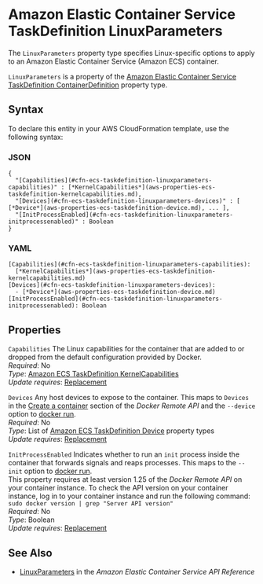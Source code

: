 # Amazon Elastic Container Service TaskDefinition LinuxParameters<a name="aws-properties-ecs-taskdefinition-linuxparameters"></a>

<a name="aws-properties-ecs-taskdefinition-linuxparameters-description"></a>The `LinuxParameters` property type specifies Linux\-specific options to apply to an Amazon Elastic Container Service \(Amazon ECS\) container\.

<a name="aws-properties-ecs-taskdefinition-linuxparameters-inheritance"></a> `LinuxParameters` is a property of the [Amazon Elastic Container Service TaskDefinition ContainerDefinition](aws-properties-ecs-taskdefinition-containerdefinitions.md) property type\.

## Syntax<a name="aws-properties-ecs-taskdefinition-linuxparameters-syntax"></a>

To declare this entity in your AWS CloudFormation template, use the following syntax:

### JSON<a name="aws-properties-ecs-taskdefinition-linuxparameters-syntax.json"></a>

```
{
  "[Capabilities](#cfn-ecs-taskdefinition-linuxparameters-capabilities)" : [*KernelCapabilities*](aws-properties-ecs-taskdefinition-kernelcapabilities.md),
  "[Devices](#cfn-ecs-taskdefinition-linuxparameters-devices)" : [ [*Device*](aws-properties-ecs-taskdefinition-device.md), ... ],
  "[InitProcessEnabled](#cfn-ecs-taskdefinition-linuxparameters-initprocessenabled)" : Boolean
}
```

### YAML<a name="aws-properties-ecs-taskdefinition-linuxparameters-syntax.yaml"></a>

```
[Capabilities](#cfn-ecs-taskdefinition-linuxparameters-capabilities): 
  [*KernelCapabilities*](aws-properties-ecs-taskdefinition-kernelcapabilities.md)
[Devices](#cfn-ecs-taskdefinition-linuxparameters-devices): 
  - [*Device*](aws-properties-ecs-taskdefinition-device.md)
[InitProcessEnabled](#cfn-ecs-taskdefinition-linuxparameters-initprocessenabled): Boolean
```

## Properties<a name="aws-properties-ecs-taskdefinition-linuxparameters-properties"></a>

`Capabilities`  <a name="cfn-ecs-taskdefinition-linuxparameters-capabilities"></a>
The Linux capabilities for the container that are added to or dropped from the default configuration provided by Docker\.  
 *Required*: No  
 *Type*: [Amazon ECS TaskDefinition KernelCapabilities](aws-properties-ecs-taskdefinition-kernelcapabilities.md)  
 *Update requires*: [Replacement](using-cfn-updating-stacks-update-behaviors.md#update-replacement) 

`Devices`  <a name="cfn-ecs-taskdefinition-linuxparameters-devices"></a>
Any host devices to expose to the container\. This maps to `Devices` in the [ Create a container](https://docs.docker.com/engine/reference/api/docker_remote_api_v1.27/#create-a-container) section of the *Docker Remote API* and the `--device` option to [docker run](https://docs.docker.com/engine/reference/run/)\.  
 *Required*: No  
 *Type*: List of [Amazon ECS TaskDefinition Device](aws-properties-ecs-taskdefinition-device.md) property types  
 *Update requires*: [Replacement](using-cfn-updating-stacks-update-behaviors.md#update-replacement) 

`InitProcessEnabled`  <a name="cfn-ecs-taskdefinition-linuxparameters-initprocessenabled"></a>
Indicates whether to run an `init` process inside the container that forwards signals and reaps processes\. This maps to the `--init` option to [docker run](https://docs.docker.com/engine/reference/run/)\.  
This property requires at least version 1\.25 of the *Docker Remote API* on your container instance\. To check the API version on your container instance, log in to your container instance and run the following command: `sudo docker version | grep "Server API version"`  
 *Required*: No  
 *Type*: Boolean  
 *Update requires*: [Replacement](using-cfn-updating-stacks-update-behaviors.md#update-replacement) 

## See Also<a name="aws-properties-ecs-taskdefinition-linuxparameters-seealso"></a>

+ [LinuxParameters](http://docs.aws.amazon.com/AmazonECS/latest/APIReference/API_LinuxParameters.html) in the *Amazon Elastic Container Service API Reference*